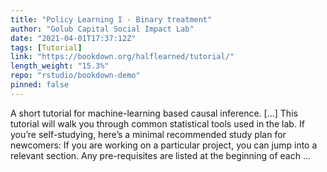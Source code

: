 ```yaml
---
title: "Policy Learning I - Binary treatment"
author: "Golub Capital Social Impact Lab"
date: "2021-04-01T17:37:12Z"
tags: [Tutorial]
link: "https://bookdown.org/halflearned/tutorial/"
length_weight: "15.3%"
repo: "rstudio/bookdown-demo"
pinned: false
---
```


A short tutorial for machine-learning based causal inference. [...] This tutorial will walk you through common statistical tools used in the lab. If you’re self-studying, here’s a minimal recommended study plan for newcomers: If you are working on a particular project, you can jump into a relevant section. Any pre-requisites are listed at the beginning of each ...
